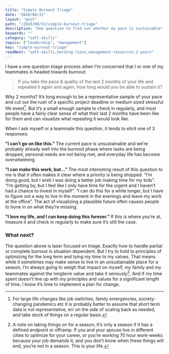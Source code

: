 ```yaml
---
title: "Simple Burnout Triage"
date: "2020/08/31"
layout: "post"
path: "/2020/08/31/simple-burnout-triage"
description: "One question to find out whether my pace is sustainable"
keywords: ""
category: "soft-skills"
topics: ["leadership", "management"]
key: "simple-burnout-triage"
readNext: "soft-skills,herding-lions,management-resources-2-years"
---
```


I have a one question triage process when I’m concerned that I or one of my teammates is headed towards burnout:

> If you take the pace & quality of the last 2 months of your life and repeated it again and again, how long would you be able to sustain it?   

Why 2 months?  It’s long enough to be a representative sample of your pace and cut out the rush of a specific project deadline or medium sized stressful life event[^1].  But it’s a small enough sample to check in regularly, and most people have a fairly clear sense of what their last 2 months have been like for them and can visualize what repeating it would look like.  

When I ask myself or a teammate this question, it tends to elicit one of 3 responses:

**”I can’t go on like this.”**  The current pace is unsustainable and we’re probably already well into the burnout phase where tasks are being dropped, personal needs are not being met, and everyday life has become overwhelming.  

**”I can make this work, but…”** The most interesting result of this question to me is that it often makes it clear where a priority is being dropped.  “I’m doing good, but I wish I was doing a better job making time for my kids”.  “I’m getting by, but I feel like I only have time for the urgent and I haven’t had a chance to invest in myself”.   “I can do this for a while longer, but I have to figure out a way to live in the moment in the evenings and leave my work at the office”.  The act of visualizing a plausible future often causes people to hone in on what they’re missing.

**”I love my life, and I can keep doing this forever.”**  If this is where you’re at, treasure it and check in regularly to make sure it’s still the case. 

### What next?

The question above is laser focused on triage.  Exactly how to handle partial or complete burnout is situation dependent.  But I try to hold to principles of optimizing for the long term and tying my time to my values.  That means while it sometimes may make sense to live in an unsustainable place for a season, I’m always going to weigh that impact on myself, my family and my teammates against the longterm value and take it seriously[^2].  And if my time spent doesn’t line up with my principles and values for a significant length of time, I know it’s time to implement a plan for change.   


[^1]: For large life changes like job switches, family emergencies, society-changing pandemics etc it is probably better to assume that short term data is not representative, err on the side of scaling back as needed, and take stock of things on a regular basis. 

[^2]: A note on taking things on for a season; It’s only a season if it has a defined endpoint or offramp.  If you and your spouse live in different cities to optimize for your career, or you’re working 70 hour work-weeks because your job demands it, and you don’t know when these things will end, you’re not in a season.  This is your life.